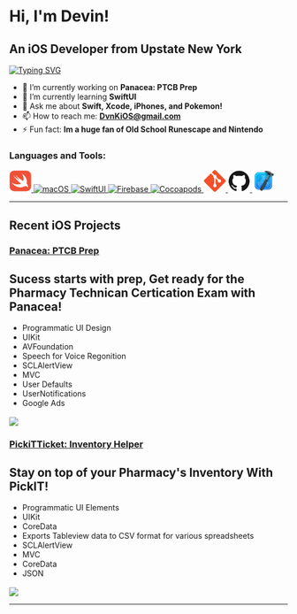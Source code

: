 # Hi, I'm Devin!  
## An iOS Developer from Upstate New York
[![Typing SVG](https://readme-typing-svg.demolab.com/?lines=iOS+Developer;Certified+Pharmacy+Technican;Looking+for+an+iOS+Developer+Position)](https://git.io/typing-svg)
- 🔭 I’m currently working on **Panacea: PTCB Prep**
- 🌱 I’m currently learning **SwiftUI**
- 💬 Ask me about **Swift, Xcode, iPhones, and Pokemon!**
- 📫 How to reach me: **DvnKiOS@gmail.com**
- ⚡ Fun fact: **Im a huge fan of Old School Runescape and Nintendo**
<h3 align="left">Languages and Tools:</h3>
<p align="left">
  <a href="https://developer.apple.com/swift/" target="_blank" rel="noreferrer">
    <img src="https://raw.githubusercontent.com/devicons/devicon/master/icons/swift/swift-original.svg" alt="Swift" width="40" height="40"/>
  </a>
  <a href="https://developer.apple.com/macos/" target="_blank" rel="noreferrer">
    <img src="https://www.evolveplus.com.au/images/easyblog_articles/88/b2ap3_large_Apple-macoslogo-200.png" alt="macOS" width="40" height="40"/>
 </a>
  <a href="https://developer.apple.com/documentation/swiftui" target="_blank" rel="noreferrer">
    <img src="https://developer.apple.com/assets/elements/icons/swiftui/swiftui-96x96_2x.png" alt="SwiftUI" width="40" height="40"/>
  </a>
  <a href="https://firebase.google.com/" target="_blank" rel="noreferrer">
    <img src="https://www.vectorlogo.zone/logos/firebase/firebase-icon.svg" alt="Firebase" width="40" height="40"/>
  </a>
  <a href="https://cocoapods.org/" target="_blank" rel="noreferrer">
    <img src="https://pbs.twimg.com/profile_images/378800000632309165/e1cbdef9d4b11484049a033886578e54_400x400.png" alt="Cocoapods" width="40" height="40"/>
  </a>
  <a href="https://git-scm.com/" target="_blank" rel="noreferrer">
    <img src="https://raw.githubusercontent.com/devicons/devicon/master/icons/git/git-original.svg" alt="Git" width="40" height="40"/>
  </a>
  <a href="https://github.com/" target="_blank" rel="noreferrer">
    <img src="https://raw.githubusercontent.com/devicons/devicon/master/icons/github/github-original.svg" alt="GitHub" width="40" height="40"/>
  </a>
  <a href="https://developer.apple.com/xcode/" target="_blank" rel="noreferrer">
    <img src="https://raw.githubusercontent.com/devicons/devicon/master/icons/xcode/xcode-original.svg" alt="Xcode" width="40" height="40"/>
  </a>
</p>

---

## Recent iOS Projects

### <a href="https://apps.apple.com/us/app/panacea-ptcb-prep/id6446777025">Panacea: PTCB Prep</a>
## Sucess starts with prep, Get ready for the Pharmacy Technican Certication Exam with Panacea!

- Programmatic UI Design 
- UIKit
- AVFoundation 
- Speech for Voice Regonition
- SCLAlertView
- MVC
- User Defaults
- UserNotifications
- Google Ads


<img src="https://i.imgur.com/HvPlK7Z.png" 
     width="800" 
     align=center />



### <a href="https://apps.apple.com/us/app/pickit-pharmacy-helper/id6448812590">PickiTTicket: Inventory Helper</a>
## Stay on top of your Pharmacy's Inventory With PickIT!

- Programmatic UI Elements
- UIKit
- CoreData
- Exports Tableview data to CSV format for various spreadsheets
- SCLAlertView
- MVC 
- CoreData 
- JSON



 <img src="https://i.imgur.com/VnBO80z.png"
     width="800" 
     align=center />

 


---
